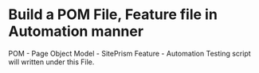 # Build a POM File, Feature file in Automation manner
POM - Page Object Model - SitePrism
Feature - Automation Testing script will written under this File.

